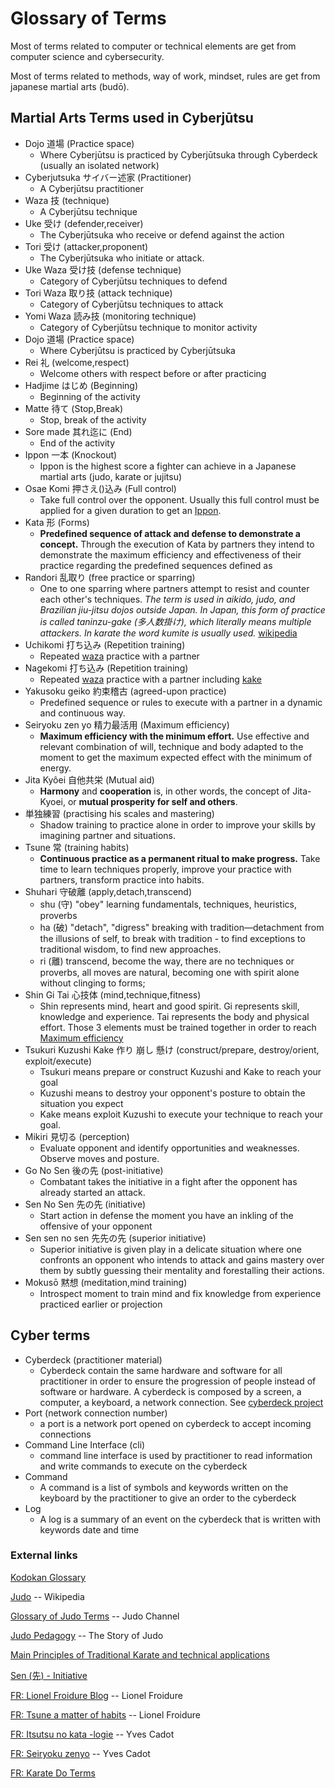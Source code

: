 # Glossary of Terms

Most of terms related to computer or technical elements are get from computer science and cybersecurity.

Most of terms related to methods, way of work, mindset, rules are get from japanese martial arts (budō).

## Martial Arts Terms used in Cyberjūtsu

- <a name="dojo">Dojo</a> 道場 (Practice space)
  - Where Cyberjūtsu is practiced by Cyberjūtsuka through Cyberdeck (usually an isolated network)
- <a name="cyberjutsuka">Cyberjutsuka</a> サイバー述家 (Practitioner)
  - A Cyberjūtsu practitioner
- <a name="waza">Waza</a> 技 (technique)
  - A Cyberjūtsu technique
- <a name="uke">Uke</a> 受け (defender,receiver)
  - The Cyberjūtsuka who receive or defend against the action
- <a name="tori">Tori</a> 受け (attacker,proponent)
  - The Cyberjūtsuka who initiate or attack.
- <a name="uke-waza">Uke Waza</a> 受け技 (defense technique)
  - Category of Cyberjūtsu techniques to defend
- <a name="tori-waza">Tori Waza</a> 取り技 (attack technique)
  - Category of Cyberjūtsu techniques to attack
- <a name="yomi-waza">Yomi Waza</a> 読み技 (monitoring technique)
  - Category of Cyberjūtsu technique to monitor activity
- <a name="dojo">Dojo</a> 道場 (Practice space)
  - Where Cyberjūtsu is practiced by Cyberjūtsuka
- <a name="rei">Rei</a> 礼 (welcome,respect)
  - Welcome others with respect before or after practicing
- <a name="hadjime">Hadjime</a> はじめ (Beginning)
  - Beginning of the activity
- <a name="matte">Matte</a> 待て (Stop,Break)
  - Stop, break of the activity
- <a name="sore-made">Sore made</a> 其れ迄に (End) 
  - End of the activity
- <a name="ippon">Ippon</a> 一本 (Knockout)
  - Ippon is the highest score a fighter can achieve in a Japanese martial arts (judo, karate or jujitsu)
- <a name="oasaekomi">Osae Komi</a> 押さえ()込み (Full control)
  - Take full control over the opponent. Usually this full control must be applied for a given duration to get an [Ippon](#ippon).
- <a name="kata">Kata</a> 形 (Forms)
  - <b>Predefined sequence of attack and defense to demonstrate a concept.</b> Through the execution of Kata by partners they intend to demonstrate the maximum efficiency and effectiveness of their practice regarding the predefined sequences defined as 
- <a name="randori">Randori</a> 乱取り (free practice or sparring)
  - One to one sparring where partners attempt to resist and counter each other's techniques. 
  *The term is used in aikido, judo, and Brazilian jiu-jitsu dojos outside Japan. In Japan, this form of practice is called taninzu-gake (多人数掛け), which literally means multiple attackers. In karate the word kumite is usually used.* [wikipedia](https://en.wikipedia.org/wiki/Randori)
- <a name="uchikomi">Uchikomi</a> 打ち込み (Repetition training) 
  - Repeated [waza](#waza) practice with a partner
- <a name="nagekomi">Nagekomi</a> 打ち込み (Repetition training) 
  - Repeated [waza](#waza) practice with a partner including [kake](#tsukuri-kusushi-kake)
- <a name="yakusoku-geiko">Yakusoku geiko</a> 約束稽古 (agreed-upon practice)
  - Predefined sequence or rules to execute with a partner in a dynamic and continuous way.
- <a name="seiryoku-zen-yo">Seiryoku zen yo</a> 精力最活用 (Maximum efficiency)
  - <b>Maximum efficiency with the minimum effort.</b> Use effective and relevant combination of will, technique and body adapted to the moment to get the maximum expected effect with the minimum of energy. 
- <a name="jita-koei">Jita Kyôei</a> 自他共栄 (Mutual aid)
  - <b>Harmony</b> and <b>cooperation</b> is, in other words, the concept of Jita-Kyoei, or <b>mutual prosperity for self and others</b>.
- <a name=""></a> 単独練習 (practising his scales and mastering)
  - Shadow training to practice alone in order to improve your skills by imagining partner and situations.
- <a name="tsune">Tsune</a> 常 (training habits)
  - <b>Continuous practice as a permanent ritual to make progress.</b> 
  Take time to learn techniques properly, improve your practice with partners, transform practice into habits.
- <a name="shuhari">Shuhari</a> 守破離 (apply,detach,transcend)
  - shu (守) "obey" learning fundamentals, techniques, heuristics, proverbs
  - ha (破) "detach", "digress" breaking with tradition—detachment from the illusions of self, to break with tradition - to find exceptions to traditional wisdom, to find new approaches.
  - ri (離) transcend, become the way, there are no techniques or proverbs, all moves are natural, becoming one with spirit alone without clinging to forms;
- <a name="shin-gi-tai">Shin Gi Tai</a> 心技体 (mind,technique,fitness)
  - Shin represents mind, heart and good spirit. Gi represents skill, knowledge and experience. Tai represents the body and physical effort. Those 3 elements must be trained together in order to reach [Maximum efficiency](#seiryoku-zen-yo)
- <a name="tsukuri-kusushi-kake">Tsukuri Kuzushi Kake</a> 作り 崩し 懸け (construct/prepare, destroy/orient, exploit/execute)
  - Tsukuri means prepare or construct Kuzushi and Kake to reach your goal
  - Kuzushi means to destroy your opponent's posture to obtain the situation you expect
  - Kake means exploit Kuzushi to execute your technique to reach your goal.
- <a name="mikiri">Mikiri</a> 見切る (perception)
  - Evaluate opponent and identify opportunities and weaknesses. Observe moves and posture.
- <a name="go-no-sen">Go No Sen</a> 後の先 (post-initiative)
  - Combatant takes the initiative in a fight after the opponent has already started an attack.
- <a name="sen-no-sen">Sen No Sen</a> 先の先 (initiative)
  - Start action in defense the moment you have an inkling of the offensive of your opponent
- <a name="sen-sen-no-sen">Sen sen no sen</a> 先先の先 (superior initiative)
  - Superior initiative is given play in a delicate situation where one confronts an opponent who intends to attack and gains mastery over them by subtly guessing their mentality and forestalling their actions.
- <a name="mokuso">Mokusō</a> 黙想 (meditation,mind training)
  - Introspect moment to train mind and fix knowledge from experience practiced earlier or projection

## Cyber terms
- <a name="cyberdeck">Cyberdeck</a> (practitioner material)
  - Cyberdeck contain the same hardware and software for all practitioner in order to ensure the progression of people instead of software or hardware. A cyberdeck is composed by a screen, a computer, a keyboard, a network connection. See [cyberdeck project](https://github.com/wocsa/cyberdeck)
- <a name="port">Port</a> (network connection number)
  - a port is a network port opened on cyberdeck to accept incoming connections
- <a name="cli">Command Line Interface</a> (cli)
  - command line interface is used by practitioner to read information and write commands to execute on the cyberdeck
- <a name="command">Command</a>
  - A command is a list of symbols and keywords written on the keyboard by the practitioner to give an order to the cyberdeck
- <a name="log">Log</a>
  - A log is a summary of an event on the cyberdeck that is written with keywords date and time

### External links

[Kodokan Glossary](http://kodokanjudoinstitute.org/en/doctrine/word/)

[Judo](https://en.wikipedia.org/wiki/Judo#Pedagogy) -- Wikipedia

[Glossary of Judo Terms](https://www.judo-ch.jp/english/dictionary/terms/) -- Judo Channel

[Judo Pedagogy](https://apaponxbole.weebly.com/pedagogy.html) -- The Story of Judo

[Main Principles of Traditional Karate and technical applications](https://thetraditioncontinue.com/main-principles-of-traditional-karate-and-technical-applications/)

[Sen (先) - Initiative](https://www.tomikiaikido.ie/go-no-sen-sen-no-sen)

[FR: Lionel Froidure Blog](https://www.lionelfroidure.com) -- Lionel Froidure

[FR: Tsune a matter of habits](https://www.lionelfroidure.com/tsune-karate-habitude/) -- Lionel Froidure

[FR: Itsutsu no kata -logie](https://corpsjapon.hypotheses.org/) -- Yves Cadot

[FR: Seiryoku zenyo](https://www.judopourtous.com/PagesAnnexees/SeiryokuZenyo.htm) -- Yves Cadot

[FR: Karate Do Terms](https://toulousekarate.clubeo.com/page/les-termes-utilises-en-japonais-en-karate-do.html)



